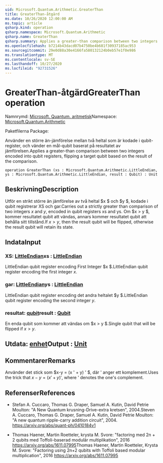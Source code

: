 ```yaml
---
uid: Microsoft.Quantum.Arithmetic.GreaterThan
title: GreaterThan-åtgärd
ms.date: 10/26/2020 12:00:00 AM
ms.topic: article
qsharp.kind: operation
qsharp.namespace: Microsoft.Quantum.Arithmetic
qsharp.name: GreaterThan
qsharp.summary: Applies a greater-than comparison between two integers encoded into qubit registers, flipping a target qubit based on the result of the comparison.
ms.openlocfilehash: b7214b43dacd07b4750be4b681f30937185ac953
ms.sourcegitcommit: 29e0d88a30e4166fa580132124b0eb57e1f0e986
ms.translationtype: MT
ms.contentlocale: sv-SE
ms.lasthandoff: 10/27/2020
ms.locfileid: "92731526"
---
```

# <a name="greaterthan-operation"></a><span data-ttu-id="944a8-102">GreaterThan-åtgärd</span><span class="sxs-lookup"><span data-stu-id="944a8-102">GreaterThan operation</span></span>

<span data-ttu-id="944a8-103">Namnrymd: [Microsoft. Quantum. aritmetisk](xref:Microsoft.Quantum.Arithmetic)</span><span class="sxs-lookup"><span data-stu-id="944a8-103">Namespace: [Microsoft.Quantum.Arithmetic](xref:Microsoft.Quantum.Arithmetic)</span></span>

<span data-ttu-id="944a8-104">Paketfilerna [](https://nuget.org/packages/)</span><span class="sxs-lookup"><span data-stu-id="944a8-104">Package: [](https://nuget.org/packages/)</span></span>


<span data-ttu-id="944a8-105">Använder en större än-jämförelse mellan två heltal som är kodade i qubit-register, och vänder en mål-qubit baserat på resultatet av jämförelsen.</span><span class="sxs-lookup"><span data-stu-id="944a8-105">Applies a greater-than comparison between two integers encoded into qubit registers, flipping a target qubit based on the result of the comparison.</span></span>

```qsharp
operation GreaterThan (xs : Microsoft.Quantum.Arithmetic.LittleEndian, ys : Microsoft.Quantum.Arithmetic.LittleEndian, result : Qubit) : Unit
```


## <a name="description"></a><span data-ttu-id="944a8-106">Beskrivning</span><span class="sxs-lookup"><span data-stu-id="944a8-106">Description</span></span>

<span data-ttu-id="944a8-107">Utför en strikt större än jämförelse av två heltal $x $ och $y $, kodade i qubit registrerar XS och gar.</span><span class="sxs-lookup"><span data-stu-id="944a8-107">Carries out a strictly greater than comparison of two integers $x$ and $y$, encoded in qubit registers xs and ys.</span></span> <span data-ttu-id="944a8-108">Om $x > y $, kommer resultatet qubit att vändas, annars kommer resultatet qubit att behålla sitt tillstånd.</span><span class="sxs-lookup"><span data-stu-id="944a8-108">If $x > y$, then the result qubit will be flipped, otherwise the result qubit will retain its state.</span></span>

## <a name="input"></a><span data-ttu-id="944a8-109">Indata</span><span class="sxs-lookup"><span data-stu-id="944a8-109">Input</span></span>

### <a name="xs--littleendian"></a><span data-ttu-id="944a8-110">XS: [LittleEndian](xref:Microsoft.Quantum.Arithmetic.LittleEndian)</span><span class="sxs-lookup"><span data-stu-id="944a8-110">xs : [LittleEndian](xref:Microsoft.Quantum.Arithmetic.LittleEndian)</span></span>

<span data-ttu-id="944a8-111">LittleEndian qubit register encoding First Integer $x $.</span><span class="sxs-lookup"><span data-stu-id="944a8-111">LittleEndian qubit register encoding the first integer $x$.</span></span>


### <a name="ys--littleendian"></a><span data-ttu-id="944a8-112">gar: [LittleEndian](xref:Microsoft.Quantum.Arithmetic.LittleEndian)</span><span class="sxs-lookup"><span data-stu-id="944a8-112">ys : [LittleEndian](xref:Microsoft.Quantum.Arithmetic.LittleEndian)</span></span>

<span data-ttu-id="944a8-113">LittleEndian qubit register encoding det andra heltalet $y $.</span><span class="sxs-lookup"><span data-stu-id="944a8-113">LittleEndian qubit register encoding the second integer $y$.</span></span>


### <a name="result--qubit"></a><span data-ttu-id="944a8-114">resultat: [qubit](xref:microsoft.quantum.lang-ref.qubit)</span><span class="sxs-lookup"><span data-stu-id="944a8-114">result : [Qubit](xref:microsoft.quantum.lang-ref.qubit)</span></span>

<span data-ttu-id="944a8-115">En enda qubit som kommer att vändas om $x > y $.</span><span class="sxs-lookup"><span data-stu-id="944a8-115">Single qubit that will be flipped if $x > y$.</span></span>



## <a name="output--unit"></a><span data-ttu-id="944a8-116">Utdata: [enhet](xref:microsoft.quantum.lang-ref.unit)</span><span class="sxs-lookup"><span data-stu-id="944a8-116">Output : [Unit](xref:microsoft.quantum.lang-ref.unit)</span></span>



## <a name="remarks"></a><span data-ttu-id="944a8-117">Kommentarer</span><span class="sxs-lookup"><span data-stu-id="944a8-117">Remarks</span></span>

<span data-ttu-id="944a8-118">Använder det stick som $x-y = (x ' + y) ' $, där ' anger ett komplement.</span><span class="sxs-lookup"><span data-stu-id="944a8-118">Uses the trick that $x - y = (x'+y)'$, where ' denotes the one's complement.</span></span>

## <a name="references"></a><span data-ttu-id="944a8-119">Referenser</span><span class="sxs-lookup"><span data-stu-id="944a8-119">References</span></span>

- <span data-ttu-id="944a8-120">Stefan A. Cuccaro, Thomas G. Draper, Samuel A. Kutin, David Petrie Moulton: "A New Quantum krusning-Drive-extra kretsen", 2004.</span><span class="sxs-lookup"><span data-stu-id="944a8-120">Steven A. Cuccaro, Thomas G. Draper, Samuel A. Kutin, David Petrie Moulton: "A new quantum ripple-carry addition circuit", 2004.</span></span>
  https://arxiv.org/abs/quant-ph/0410184v1

- <span data-ttu-id="944a8-121">Thomas Haener, Martin Roetteler, krysta M. Svore: "factoring med 2n + 2 qubits med Toffoli-baserad modulär multiplikation", 2016 https://arxiv.org/abs/1611.07995</span><span class="sxs-lookup"><span data-stu-id="944a8-121">Thomas Haener, Martin Roetteler, Krysta M. Svore: "Factoring using 2n+2 qubits with Toffoli based modular multiplication", 2016 https://arxiv.org/abs/1611.07995</span></span>
